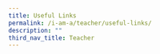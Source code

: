 ```yaml
---
title: Useful Links
permalink: /i-am-a/teacher/useful-links/
description: ""
third_nav_title: Teacher
---
```

